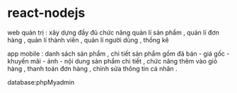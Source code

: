 # react-nodejs
web quản trị : xây dựng đầy đủ chức năng quản lí sản phẩm , quản lí đơn hàng , quản lí thành viên , quản lí người dùng , thống kê

app mobile : danh sách sản phẩm , chi tiết sản phẩm gồm đã bán - giá gốc - khuyến mãi - ảnh - nội dung sản phẩm chi tiết , chức năng thêm vào giỏ hàng , thanh toán
đơn hàng , chỉnh sửa thông tin cá nhân .

database:phpMyadmin
